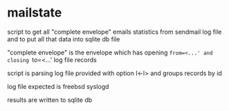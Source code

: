 # mailstate

script to get all "complete envelope" emails statistics from sendmail
log file and to put all that data into sqlite db file

"complete envelope" is the envelope which has opening `from=<...' and
closing `to=<...' log file records

script is parsing log file provided with option I<-l> and groups
records by id

log file expected is freebsd syslogd

results are written to sqlite db

